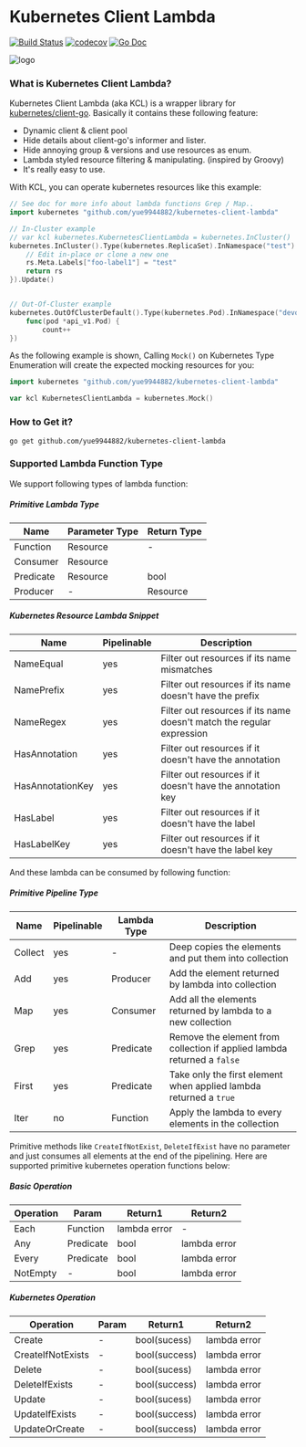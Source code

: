 # Kubernetes Client Lambda #

[![Build Status](https://travis-ci.org/yue9944882/kubernetes-client-lambda.svg?branch=master)](https://travis-ci.org/yue9944882/kubernetes-client-lambda)
[![codecov](https://codecov.io/gh/yue9944882/kubernetes-client-lambda/branch/master/graph/badge.svg)](https://codecov.io/gh/yue9944882/kubernetes-client-lambda)
[![Go Doc](https://godoc.org/github.com/yue9944882/kubernetes-client-lambda?status.svg)](https://godoc.org/github.com/yue9944882/kubernetes-client-lambda)


![logo](image/logo.png)

### What is Kubernetes Client Lambda? ###


Kubernetes Client Lambda (aka KCL) is a wrapper library for [kubernetes/client-go](https://github.com/kubernetes/client-go). Basically it contains these following feature:

- Dynamic client & client pool
- Hide details about client-go's informer and lister.
- Hide annoying group & versions and use resources as enum.
- Lambda styled resource filtering & manipulating. (inspired by Groovy)
- It's really easy to use.

With KCL, you can operate kubernetes resources like this example:

```go
// See doc for more info about lambda functions Grep / Map..
import kubernetes "github.com/yue9944882/kubernetes-client-lambda"

// In-Cluster example
// var kcl kubernetes.KubernetesClientLambda = kubernetes.InCluster()
kubernetes.InCluster().Type(kubernetes.ReplicaSet).InNamespace("test").NamePrefix("foo-").Map(func(rs *api_ext_v1.ReplicaSet) rs*api_ext_v1.ReplicaSet {
    // Edit in-place or clone a new one
    rs.Meta.Labels["foo-label1"] = "test" 
    return rs
}).Update()


// Out-Of-Cluster example
kubernetes.OutOfClusterDefault().Type(kubernetes.Pod).InNamespace("devops").NameEqual("test-pod").Each(
    func(pod *api_v1.Pod) {
        count++
})
```

As the following example is shown, Calling `Mock()` on Kubernetes Type Enumeration will create the expected mocking resources for you:

```go
import kubernetes "github.com/yue9944882/kubernetes-client-lambda"

var kcl KubernetesClientLambda = kubernetes.Mock()
```

### How to Get it? ###

```
go get github.com/yue9944882/kubernetes-client-lambda
```

### Supported Lambda Function Type ###

We support following types of lambda function: 

##### Primitive Lambda Type #####

<a name="lambda-type"></a>

| Name | Parameter Type | Return Type |
|---|---|---|
| Function | Resource | - |
| Consumer | Resource |  |
| Predicate | Resource | bool |
| Producer | - | Resource |

##### Kubernetes Resource Lambda Snippet #####

| Name | Pipelinable | Description |
|---|---|----|
| NameEqual | yes | Filter out resources if its name mismatches |
| NamePrefix | yes | Filter out resources if its name doesn't have the prefix |
| NameRegex | yes | Filter out resources if its name doesn't match the regular expression |
| HasAnnotation | yes | Filter out resources if it doesn't have the annotation |
| HasAnnotationKey | yes | Filter out resources if it doesn't have the annotation key |
| HasLabel | yes | Filter out resources if it doesn't have the label |
| HasLabelKey | yes | Filter out resources if it doesn't have the label key |


And these lambda can be consumed by following function: 


<a name="pipeline-type"></a>
##### Primitive Pipeline Type #####

| Name | Pipelinable | Lambda Type | Description |
|---|---|----|---|
| Collect | yes | - | Deep copies the elements and put them into collection | 
| Add | yes | Producer | Add the element returned by lambda into collection |
| Map | yes | Consumer | Add all the elements returned by lambda to a new collection |
| Grep | yes | Predicate | Remove the element from collection if applied lambda returned a `false` |
| First | yes | Predicate | Take only the first element when applied lambda returned a `true` |
| Iter | no | Function | Apply the lambda to every elements in the collection |


Primitive methods like `CreateIfNotExist`, `DeleteIfExist` have no parameter and just consumes all elements at the end of the pipelining. 
Here are supported primitive kubernetes operation functions below:

##### Basic Operation #####

| Operation | Param | Return1 | Return2 | 
|---|---|---|---|
| Each | Function | lambda error | - |
| Any | Predicate | bool | lambda error |
| Every | Predicate | bool | lambda error |
| NotEmpty | - | bool | lambda error |

##### Kubernetes Operation #####

| Operation | Param | Return1 | Return2 | 
|---|---|---|---|
| Create | - | bool(sucess) | lambda error |
| CreateIfNotExists | - | bool(success) | lambda error |
| Delete | - | bool(sucess) | lambda error |
| DeleteIfExists | - |  bool(success) | lambda error |
| Update | - |  bool(sucess) | lambda error |
| UpdateIfExists | - |  bool(success) | lambda error |
| UpdateOrCreate | - | bool(success) | lambda error |


